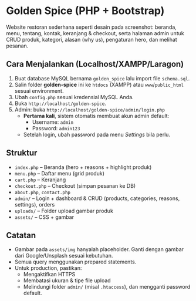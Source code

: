 
# Golden Spice (PHP + Bootstrap)

Website restoran sederhana seperti desain pada screenshot: beranda, menu, tentang, kontak, keranjang & checkout,
serta halaman admin untuk CRUD produk, kategori, alasan (why us), pengaturan hero, dan melihat pesanan.

## Cara Menjalankan (Localhost/XAMPP/Laragon)

1. Buat database MySQL bernama `golden_spice` lalu import file `schema.sql`.
2. Salin folder **golden-spice** ini ke `htdocs` (XAMPP) atau `www`/`public_html` sesuai environment.
3. Ubah `config.php` sesuai kredensial MySQL Anda.
4. Buka `http://localhost/golden-spice`.
5. Admin: buka `http://localhost/golden-spice/admin/login.php`
   - **Pertama kali**, sistem otomatis membuat akun admin default:
     - Username: `admin`
     - Password: `admin123`
   - Setelah login, ubah password pada menu *Settings* bila perlu.

## Struktur
- `index.php` – Beranda (hero + reasons + highlight produk)
- `menu.php` – Daftar menu (grid produk)
- `cart.php` – Keranjang
- `checkout.php` – Checkout (simpan pesanan ke DB)
- `about.php`, `contact.php`
- `admin/` – Login + dashboard & CRUD (products, categories, reasons, settings), orders
- `uploads/` – Folder upload gambar produk
- `assets/` – CSS + gambar

## Catatan
- Gambar pada `assets/img` hanyalah placeholder. Ganti dengan gambar dari Google/Unsplash sesuai kebutuhan.
- Semua query menggunakan prepared statements.
- Untuk production, pastikan:
  - Mengaktifkan HTTPS
  - Membatasi ukuran & tipe file upload
  - Melindungi folder `admin/` (misal `.htaccess`), dan mengganti password default.
